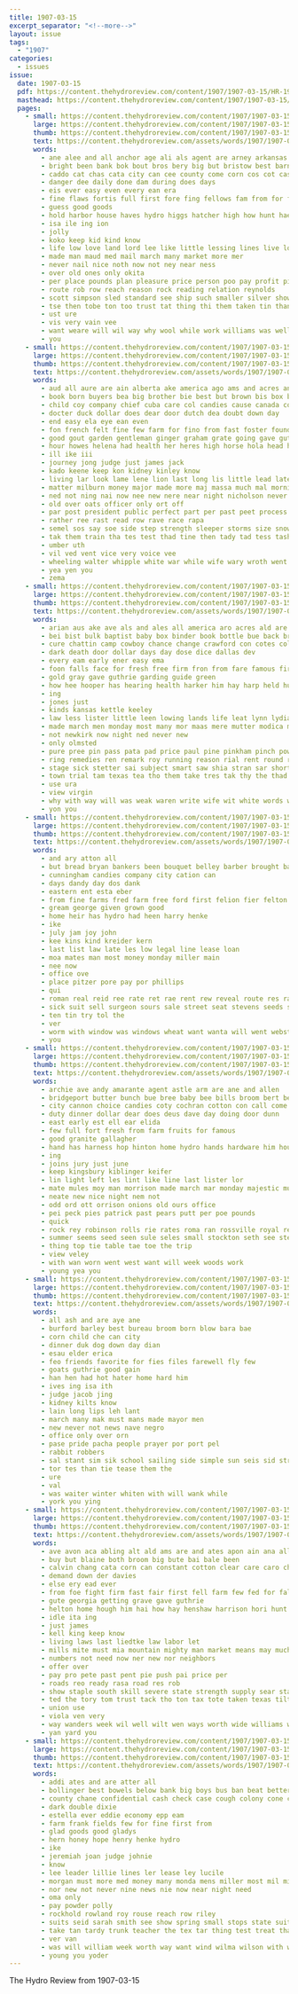 ```yaml
---
title: 1907-03-15
excerpt_separator: "<!--more-->"
layout: issue
tags:
  - "1907"
categories:
  - issues
issue:
  date: 1907-03-15
  pdf: https://content.thehydroreview.com/content/1907/1907-03-15/HR-1907-03-15.pdf
  masthead: https://content.thehydroreview.com/content/1907/1907-03-15/masthead/HR-1907-03-15.jpg
  pages:
    - small: https://content.thehydroreview.com/content/1907/1907-03-15/small/HR-1907-03-15-01.jpg
      large: https://content.thehydroreview.com/content/1907/1907-03-15/large/HR-1907-03-15-01.jpg
      thumb: https://content.thehydroreview.com/content/1907/1907-03-15/thumbnails/HR-1907-03-15-01.jpg
      text: https://content.thehydroreview.com/assets/words/1907/1907-03-15/HR-1907-03-15-01.txt
      words:
        - ane alee and all anchor age ali als agent are arney arkansas aro april ask ables acar
        - bright been bank bok bout bros bery big but bristow best barney bill buy brought business busi bugg butter bein brown
        - caddo cat chas cata city can cee county come corn cos cot cashier cush chan con coll
        - danger dee daily done dam during does days
        - eis ever easy even every ean era
        - fine flaws fortis full first fore fing fellows fam from for friday
        - guess good goods
        - hold harbor house haves hydro higgs hatcher high how hunt hae hinton home has hee heard hatfield honey had henke
        - isa ile ing ion
        - jolly
        - koko keep kid kind know
        - life low love land lord lee like little lessing lines live lows large lay line
        - made man maud med mail march many market more mer
        - never nail nice noth now not ney near ness
        - over old ones only okita
        - per place pounds plan pleasure price person poo pay profit pine pretty pile
        - route rob row reach reason rock reading relation reynolds
        - scott simpson sled standard see ship such smaller silver show sand sell sin strong sale sones son sour state seems save setting sole short sol small say still
        - tse then tobe ton too trust tat thing thi them taken tin than tort the talk
        - ust ure
        - vis very vain vee
        - want weare will wil way why wool while work williams was well with wit went
        - you
    - small: https://content.thehydroreview.com/content/1907/1907-03-15/small/HR-1907-03-15-02.jpg
      large: https://content.thehydroreview.com/content/1907/1907-03-15/large/HR-1907-03-15-02.jpg
      thumb: https://content.thehydroreview.com/content/1907/1907-03-15/thumbnails/HR-1907-03-15-02.jpg
      text: https://content.thehydroreview.com/assets/words/1907/1907-03-15/HR-1907-03-15-02.txt
      words:
        - aud all aure are ain alberta ake america ago ams and acres angi accord age army
        - book born buyers bea big brother bie best but brown bis box buffalo bei bas baie burn better business bates bricks back blood been bodily boy ber
        - child coy company chief cuba care col candies cause canada come court cant civil conto carne cure cin cee che cold case came chaka cash cain coleman colony chaj chap
        - docter duck dollar does dear door dutch dea doubt down day
        - end easy ela eye ean even
        - fon french felt fine few farm for fino from fast foster found favorite fellow free far firm first fortune farewell friend
        - good gout garden gentleman ginger graham grate going gave gut gold gin garvey game gate gad
        - hour howes helena had health her heres high horse hola head hands hee hurt hot him hackman house hin hack hes how has
        - ill ike iii
        - journey jong judge just james jack
        - kado keene keep kon kidney kinley know
        - living lar look lame lene lion last long lis little lead later light lech land life larry
        - matter milburn money major made more maj massa much mal morning most majors mines men mel mae must mark many mery man may mak moment meyer meas meredith
        - ned not ning nai now nee new nere near night nicholson never neat
        - old over oats officer only ort off
        - par post president public perfect part per past peet process pheasant pald poser pacific pink pro place peta pain price plain pure
        - rather ree rast read row rave race rapa
        - semel sos say soe side step strength sleeper storms size snow settle south spanish second suman set six soon staring starry surgeon subject see sir selling sie sho short shoot said sou strike shad self sone send sole straw serre sliver still
        - tak them train tha tes test thad tine then tady tad tess tasha trick traore teal tetter talla take thou trunk tick tews tell too thousand tonic than tat taken tary trom the tone tar
        - umber uth
        - vil ved vent vice very voice vee
        - wheeling walter whipple white war while wife wary wroth went will wei write wear wan weekly want won win way with walk washington worcester williams wish well weather was worth wit
        - yea yen you
        - zema
    - small: https://content.thehydroreview.com/content/1907/1907-03-15/small/HR-1907-03-15-03.jpg
      large: https://content.thehydroreview.com/content/1907/1907-03-15/large/HR-1907-03-15-03.jpg
      thumb: https://content.thehydroreview.com/content/1907/1907-03-15/thumbnails/HR-1907-03-15-03.jpg
      text: https://content.thehydroreview.com/assets/words/1907/1907-03-15/HR-1907-03-15-03.txt
      words:
        - arian aus ake ave als and ales all america aro acres ald are
        - bei bist bulk baptist baby box binder book bottle bue back break brand bert bons birth big began bishop but blackwell band bowels been
        - cure chattin camp cowboy chance change crawford con cotes col churches city cort county cause cold comfort come cough came clock christian can court
        - dark death door dollar days day dose dice dallas dev
        - every eam early ener easy ema
        - foon falls face for fresh free firm fron from fare famous first fine fierce falling
        - gold gray gave guthrie garding guide green
        - how hee hooper has hearing health harker him hay harp held hunts hai hara her had hair hand home hard hands heal haste
        - ing
        - jones just
        - kinds kansas kettle keeley
        - law less lister little leen lowing lands life leat lynn lydia lite lawton league large laramie london lew
        - made march men monday most many mor maas mere mutter modica more maine man mail
        - not newkirk now night ned never new
        - only olmsted
        - pure pree pin pass pata pad price paul pine pinkham pinch powder place per paper purple pew prom pill
        - ring remedies ren remark roy running reason rial rent round road ree rings
        - stage sick stetter sai subject smart saw shia stran sar short shure somo see small sons such soe storms stamp sup start stamps state scipio stranger starch shoots straight standing single stain
        - town trial tam texas tea tho them take tres tak thy the thad than toran trees talbot tilt
        - use ura
        - view virgin
        - why with way will was weak waren write wife wit white words ward wheat worlds well week west wait woods william
        - yon you
    - small: https://content.thehydroreview.com/content/1907/1907-03-15/small/HR-1907-03-15-04.jpg
      large: https://content.thehydroreview.com/content/1907/1907-03-15/large/HR-1907-03-15-04.jpg
      thumb: https://content.thehydroreview.com/content/1907/1907-03-15/thumbnails/HR-1907-03-15-04.jpg
      text: https://content.thehydroreview.com/assets/words/1907/1907-03-15/HR-1907-03-15-04.txt
      words:
        - and ary atton all
        - but bread bryan bankers been bouquet belley barber brought bas best burcham buy boy better base
        - cunningham candies company city cation can
        - days dandy day dos dank
        - eastern ent esta eber
        - from fine farms fred farm free ford first felion fier felton for
        - gream george given grown good
        - home heir has hydro had heen harry henke
        - ike
        - july jam joy john
        - kee kins kind kreider kern
        - last list law late les low legal line lease loan
        - moa mates man most money monday miller main
        - nee now
        - office ove
        - place pitzer pore pay por phillips
        - qui
        - roman real reid ree rate ret rae rent rew reveal route res rata
        - sick suit sell surgeon sours sale street seat stevens seeds shannon spring see sis sas sos sae
        - ten tin try tol the
        - ver
        - worm with window was windows wheat want wanta will went webster week
        - you
    - small: https://content.thehydroreview.com/content/1907/1907-03-15/small/HR-1907-03-15-05.jpg
      large: https://content.thehydroreview.com/content/1907/1907-03-15/large/HR-1907-03-15-05.jpg
      thumb: https://content.thehydroreview.com/content/1907/1907-03-15/thumbnails/HR-1907-03-15-05.jpg
      text: https://content.thehydroreview.com/assets/words/1907/1907-03-15/HR-1907-03-15-05.txt
      words:
        - archie ave andy amarante agent astle arm are ane and allen
        - bridgeport butter bunch bue bree baby bee bills broom bert been bread best bis bryans business buy bring boy brother
        - city cannon choice candies coty cochran cotton con call come crawford carry check cheap can comstock chy cooper castle cor cash car
        - duty dinner dollar dear does deus dave day doing door dunn
        - east early est ell ear elida
        - few full fort fresh from farm fruits for famous
        - good granite gallagher
        - hand has harness hop hinton home hydro hands hardware him house
        - ing
        - joins jury just june
        - keep kingsbury kiblinger keifer
        - lin light left les lint like line last lister lor
        - mate mules moy man morrison made march mar monday majestic mule mill market meal mee mer mexico
        - neate new nice night nem not
        - odd ord ott orrison onions old ours office
        - pei peck pies patrick past pears putt per poe pounds
        - quick
        - rock rey robinson rolls rie rates roma ran rossville royal recto rea ranges roy ray real
        - summer seems seed seen sule seles small stockton seth see steel stallion simmons south strain sale sell sellers standard street smoke sis show streets saturday stand soe styles sprague square sunday stoves stock
        - thing top tie table tae toe the trip
        - view veley
        - with wan worn went west want will week woods work
        - young yea you
    - small: https://content.thehydroreview.com/content/1907/1907-03-15/small/HR-1907-03-15-06.jpg
      large: https://content.thehydroreview.com/content/1907/1907-03-15/large/HR-1907-03-15-06.jpg
      thumb: https://content.thehydroreview.com/content/1907/1907-03-15/thumbnails/HR-1907-03-15-06.jpg
      text: https://content.thehydroreview.com/assets/words/1907/1907-03-15/HR-1907-03-15-06.txt
      words:
        - all ash and are aye ane
        - burford barley best bureau broom born blow bara bae
        - corn child che can city
        - dinner duk dog down day dian
        - esau elder erica
        - feo friends favorite for fies files farewell fly few
        - goats guthrie good gain
        - han hen had hot hater home hard him
        - ives ing isa ith
        - judge jacob jing
        - kidney kilts know
        - lain long lips leh lant
        - march many mak must mans made mayor men
        - new never not news nave negro
        - office only over orn
        - pase pride pacha people prayer por port pel
        - rabbit robbers
        - sal stant sim sik school sailing side simple sun seis sid stranger sunny see
        - tor tes than tie tease them the
        - ure
        - val
        - was waiter winter whiten with will wank while
        - york you ying
    - small: https://content.thehydroreview.com/content/1907/1907-03-15/small/HR-1907-03-15-07.jpg
      large: https://content.thehydroreview.com/content/1907/1907-03-15/large/HR-1907-03-15-07.jpg
      thumb: https://content.thehydroreview.com/content/1907/1907-03-15/thumbnails/HR-1907-03-15-07.jpg
      text: https://content.thehydroreview.com/assets/words/1907/1907-03-15/HR-1907-03-15-07.txt
      words:
        - ave avon aca abling alt ald ams are and ates apon ain ana all aye abo
        - buy but blaine both broom big bute bai bale been
        - calvin chang cata corn can constant cotton clear care caro change came certain chinery cot costello
        - demand down der davies
        - else ery ead ever
        - from foe fight firm fast fair first fell farm few fed for fall
        - gute georgia getting grave gave guthrie
        - helton home hough him hai how hay henshaw harrison hori hunt henyard had hose has hughes herald
        - idle ita ing
        - just james
        - kell king keep know
        - living laws last liedtke law labor let
        - mills mite must mia mountain mighty man market means may much members mean mile
        - numbers not need now ner new nor neighbors
        - offer over
        - pay pro pete past pent pie push pai price per
        - roads reo ready rasa road res rob
        - show staple south skill severe state strength supply sear states sell shattuck such smoot sed stockholm
        - ted the tory tom trust tack tho ton tax tote taken texas tilt tee tito train ting
        - union use
        - viola ven very
        - way wanders week wil well wilt wen ways worth wide williams ware wire will with wie
        - yan yard you
    - small: https://content.thehydroreview.com/content/1907/1907-03-15/small/HR-1907-03-15-08.jpg
      large: https://content.thehydroreview.com/content/1907/1907-03-15/large/HR-1907-03-15-08.jpg
      thumb: https://content.thehydroreview.com/content/1907/1907-03-15/thumbnails/HR-1907-03-15-08.jpg
      text: https://content.thehydroreview.com/assets/words/1907/1907-03-15/HR-1907-03-15-08.txt
      words:
        - addi ates and are atter all
        - bollinger best bowels below bank big boys bus ban beat better blue
        - county chane confidential cash check case cough colony cone clay carrier
        - dark double dixie
        - estella ever eddie economy epp eam
        - farm frank fields few for fine first from
        - glad goods good gladys
        - hern honey hope henry henke hydro
        - ike
        - jeremiah joan judge johnie
        - know
        - lee leader lillie lines ler lease ley lucile
        - morgan must more med money many monda mens miller most mil mighty masoner mail may mey
        - nor new not never nine news nie now near night need
        - oma only
        - pay powder polly
        - rockhold rowland roy rouse reach row riley
        - suits seid sarah smith see show spring small stops state suit square store season schoo single stock school sin standard shi shells shade
        - take tan tardy trunk teacher the tex tar thing test treat than
        - ver van
        - was will william week worth way want wind wilma wilson with woolen well woods
        - young you yoder
---
```


The Hydro Review from 1907-03-15

<!--more-->

